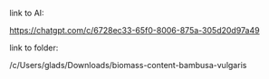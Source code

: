 link to AI:

https://chatgpt.com/c/6728ec33-65f0-8006-875a-305d20d97a49

link to folder:

/c/Users/glads/Downloads/biomass-content-bambusa-vulgaris

